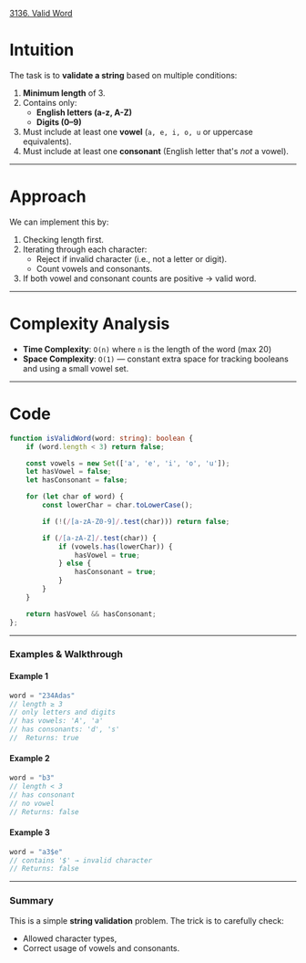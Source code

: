 [3136. Valid Word](https://leetcode.com/problems/valid-word/)

# Intuition

The task is to **validate a string** based on multiple conditions:

1. **Minimum length** of 3.
2. Contains only:
   * **English letters (a-z, A-Z)**
   * **Digits (0–9)**
3. Must include at least one **vowel** (`a, e, i, o, u` or uppercase equivalents).
4. Must include at least one **consonant** (English letter that's *not* a vowel).

---

# Approach

We can implement this by:
1. Checking length first.
2. Iterating through each character:
   * Reject if invalid character (i.e., not a letter or digit).
   * Count vowels and consonants.
3. If both vowel and consonant counts are positive → valid word.

---
# Complexity Analysis

* **Time Complexity**: `O(n)` where `n` is the length of the word (max 20)
* **Space Complexity**: `O(1)` — constant extra space for tracking booleans and using a small vowel set.

---

# Code

```ts
function isValidWord(word: string): boolean {
    if (word.length < 3) return false;

    const vowels = new Set(['a', 'e', 'i', 'o', 'u']);
    let hasVowel = false;
    let hasConsonant = false;

    for (let char of word) {
        const lowerChar = char.toLowerCase();

        if (!(/[a-zA-Z0-9]/.test(char))) return false;

        if (/[a-zA-Z]/.test(char)) {
            if (vowels.has(lowerChar)) {
                hasVowel = true;
            } else {
                hasConsonant = true;
            }
        }
    }

    return hasVowel && hasConsonant;
};

```

---

### **Examples & Walkthrough**

#### Example 1

```ts
word = "234Adas"
// length ≥ 3 
// only letters and digits 
// has vowels: 'A', 'a' 
// has consonants: 'd', 's' 
//  Returns: true
```

#### Example 2

```ts
word = "b3"
// length < 3
// has consonant 
// no vowel
// Returns: false
```

#### Example 3

```ts
word = "a3$e"
// contains '$' → invalid character
// Returns: false
```

---

### **Summary**

This is a simple **string validation** problem. The trick is to carefully check:
* Allowed character types,
* Correct usage of vowels and consonants.
